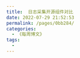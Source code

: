 ```yaml
---
title:  日志采集开源组件对比
date: 2022-07-29 21:52:53
permalink: /pages/0bb284/
categories:
  - 《每周博文》
tags:
  - 
---
```

